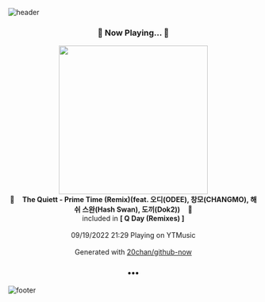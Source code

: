 ![header](https://capsule-render.vercel.app/api?type=wave&height=170&section=header&text=Hi.%20I'm%20SHIFT&fontColor=090707&fontAlignX=45&fontAlignY=65&fontSize=100)

<h3 align="center">🎵 Now Playing... 🎵</h3>
<p align="center">
  <a href="https://music.youtube.com/watch?v=JSuOMvgXnaM">
    <img width="300" src="https://lh3.googleusercontent.com/dFNyrhBwKeq-GdmJ3z9ldCgTrJv2kpA_MvXW7AdEHClOuvygP6TwtrMwo0x2zrYzDjPMoMdGn4YbkOLP">
  </a>
  <br>
  🎵&nbsp&nbsp&nbsp <b>The Quiett - Prime Time (Remix)(feat. 오디(ODEE), 창모(CHANGMO), 해쉬 스완(Hash Swan), 도끼(Dok2))</b> &nbsp&nbsp&nbsp🎵
  <br>
  included in <b>[ Q Day (Remixes) ]</b>
  
  <br />
  <br />
  09/19/2022 21:29 Playing on YTMusic
  <br />
  <br />
  Generated with <a href="https://github.com/20chan/github-now">20chan/github-now</a>
</p>

<h3 align="center">•••</h3>

![footer](https://capsule-render.vercel.app/api?type=wave&height=150&section=footer)
